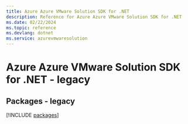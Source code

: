 ```yaml
---
title: Azure Azure VMware Solution SDK for .NET
description: Reference for Azure Azure VMware Solution SDK for .NET
ms.date: 02/22/2024
ms.topic: reference
ms.devlang: dotnet
ms.service: azurevmwaresolution
---
```

# Azure Azure VMware Solution SDK for .NET - legacy
## Packages - legacy
[!INCLUDE [packages](azure-vmware-solution-index.md)]